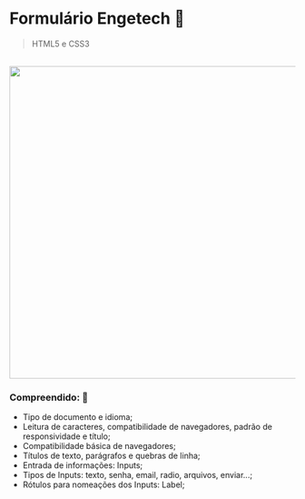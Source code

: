 # Formulário Engetech  :page_facing_up:

> HTML5 e CSS3
<br>

<div align="center"> 
  <img src="https://github.com/targino-dev/html-css-fundamentos/assets/107009616/1bbccd6c-70d0-460c-bd2b-b0869cd25d23" width="550px" >
</div>

### Compreendido:  🧠
- Tipo de documento e idioma;
- Leitura de caracteres, compatibilidade de navegadores, padrão de responsividade e título;
- Compatibilidade básica de navegadores;
- Títulos de texto, parágrafos e quebras de linha;
- Entrada de informações: Inputs;
- Tipos de Inputs: texto, senha, email, radio, arquivos, enviar...;
- Rótulos para nomeações dos Inputs: Label;
